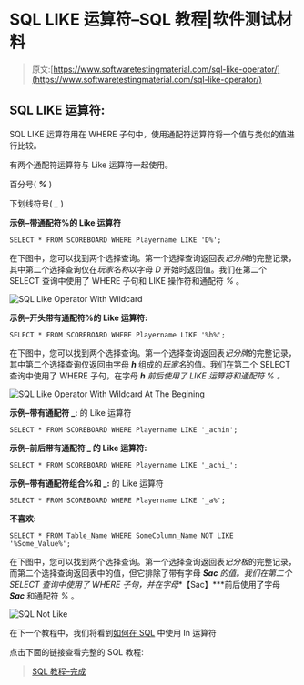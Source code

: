 # SQL LIKE 运算符–SQL 教程|软件测试材料

> 原文:[https://www.softwaretestingmaterial.com/sql-like-operator/](https://www.softwaretestingmaterial.com/sql-like-operator/)

## SQL LIKE 运算符:

SQL LIKE 运算符用在 WHERE 子句中，使用通配符运算符将一个值与类似的值进行比较。

有两个通配符运算符与 Like 运算符一起使用。

百分号( ***%*** )

下划线符号( ***_*** )

**示例–带通配符%的 Like 运算符**

```
SELECT * FROM SCOREBOARD WHERE Playername LIKE 'D%';
```

在下图中，您可以找到两个选择查询。第一个选择查询返回表*记分牌*的完整记录，其中第二个选择查询仅在*玩家名称*以字母 *D* 开始时返回值。我们在第二个 SELECT 查询中使用了 WHERE 子句和 LIKE 操作符和通配符 *%* 。

![SQL Like Operator With Wildcard](img/d8f7c8bbab97f7abb54fbfd9b14e7708.png "SQL Like Operator With Wildcard")

**示例–开头带有通配符%的 Like 运算符:**

```
SELECT * FROM SCOREBOARD WHERE Playername LIKE '%h%';
```

在下图中，您可以找到两个选择查询。第一个选择查询返回表*记分牌*的完整记录，其中第二个选择查询仅返回由字母 ***h*** 组成的*玩家名*的值。我们在第二个 SELECT 查询中使用了 WHERE 子句，在字母 ***h** 前后使用了 LIKE 运算符和通配符 *%* 。*

![SQL Like Operator With Wildcard At The Begining](img/3f521743a840ddbde81d1a816c6adbf4.png "SQL Like Operator With Wildcard At The Begining")

**示例–带有通配符 _:** 的 Like 运算符

```
SELECT * FROM SCOREBOARD WHERE Playername LIKE '_achin';
```

**示例–前后带有通配符 _ 的 Like 运算符:**

```
SELECT * FROM SCOREBOARD WHERE Playername LIKE '_achi_';
```

**示例–带有通配符组合%和 _:** 的 Like 运算符

```
SELECT * FROM SCOREBOARD WHERE Playername LIKE '_a%';
```

**不喜欢:**

```
SELECT * FROM Table_Name WHERE SomeColumn_Name NOT LIKE '%Some_Value%';
```

在下图中，您可以找到两个选择查询。第一个选择查询返回表*记分板*的完整记录，而第二个选择查询返回表中的值，但它排除了带有字母 ***Sac** 的值。*我们在第二个 SELECT 查询中使用了 WHERE 子句，并在字母***【Sac】***前后使用了字母 ***Sac*** 和通配符 *%* 。

![SQL Not Like](img/affd2999a1a50fef4995881555f4389b.png "SQL Not Like")

在下一个教程中，我们将看到[如何在 SQL](https://www.softwaretestingmaterial.com/sql-in-operator/) 中使用 In 运算符

点击下面的链接查看完整的 SQL 教程:

> [SQL 教程–完成](https://www.softwaretestingmaterial.com/sql-tutorial-complete/)